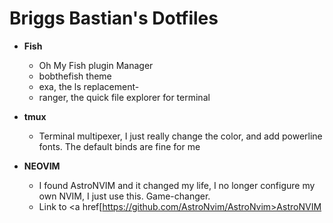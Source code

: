 # Briggs Bastian's Dotfiles

* **Fish**

    - Oh My Fish plugin Manager
    - bobthefish theme
    - exa, the ls replacement-
    - ranger, the quick file explorer for terminal

* **tmux**

    - Terminal multipexer, I just really change the color, and add powerline fonts. The default binds are fine for me


* **NEOVIM** 

    - I found AstroNVIM and it changed my life, I no longer configure my own NVIM, I just use this. Game-changer.
    - Link to <a href[https://github.com/AstroNvim/AstroNvim>AstroNVIM</a>

